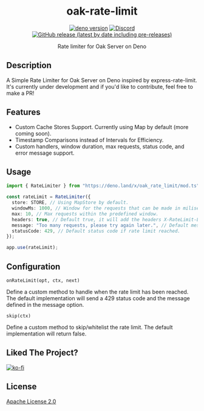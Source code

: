 <div align="center">

# oak-rate-limit

[![deno version](https://img.shields.io/badge/deno-^1.16.4-lightgrey?logo=deno&style=flat-square)](https://github.com/denoland/deno)
[![Discord](https://img.shields.io/discord/265485800668528651?color=697EC4&label=Discord&logo=discord&logoColor=FDFEFE&style=flat-square)](https://discord.gg/cu8aMYw)
[![GitHub release (latest by date including pre-releases)](https://img.shields.io/github/v/release/AdityaTD/oak-rate-limit?include_prereleases)](https://deno.land/x/oak_rate_limit)

Rate limiter for Oak Server on Deno

</div>

## Description

A Simple Rate Limiter for Oak Server on Deno inspired by express-rate-limit.
It's currently under development and if you'd like to contribute, feel free to
make a PR!

## Features

- Custom Cache Stores Support. Currently using Map by default (more coming
  soon).
- Timestamp Comparisons instead of Intervals for Efficiency.
- Custom handlers, window duration, max requests, status code, and error message
  support.

## Usage

```ts
import { RateLimiter } from "https://deno.land/x/oak_rate_limit/mod.ts";

const rateLimit = RateLimiter({
  store: STORE, // Using MapStore by default.
  windowMs: 1000, // Window for the requests that can be made in miliseconds.
  max: 10, // Max requests within the predefined window.
  headers: true, // Default true, it will add the headers X-RateLimit-Limit, X-RateLimit-Remaining.
  message: "Too many requests, please try again later.", // Default message if rate limit reached.
  statusCode: 429, // Default status code if rate limit reached.
});

app.use(rateLimit);
```

## Configuration

`onRateLimit(opt, ctx, next)`

Define a custom method to handle when the rate limit has been reached. The
default implementation will send a 429 status code and the message defined in
the message option.

`skip(ctx)`

Define a custom method to skip/whitelist the rate limit. The default
implementation will return false.

## Liked The Project?

[![ko-fi](https://ko-fi.com/img/githubbutton_sm.svg)](https://ko-fi.com/W7W31Z2B3)

## License

[Apache License 2.0](https://www.apache.org/licenses/LICENSE-2.0)
